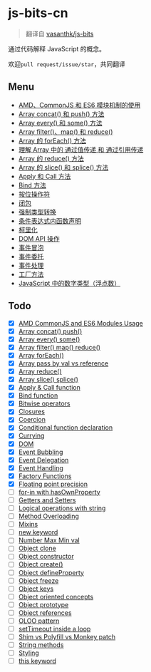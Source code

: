 # js-bits-cn

> 翻译自 [vasanthk/js-bits](https://github.com/vasanthk/js-bits)

通过代码解释 JavaScript 的概念。

欢迎`pull request/issue/star`，共同翻译

## Menu

- [AMD、CommonJS 和 ES6 模块机制的使用](js/amd-commonjs-es6modules.js)
- [Array concat() 和 push() 方法](js/array-concat-push.js)
- [Array every() 和 some() 方法](js/array-every-some.js)
- [Array filter()、map() 和 reduce()](js/array-filter-map-reduce.js)
- [Array 的 forEach() 方法](js/array-foreach.js)
- [理解 Array 中的 通过值传递 和 通过引用传递](js/array-pass-by-val-reference.js)
- [Array 的 reduce() 方法](js/array-reduce.js)
- [Array 的 slice() 和 splice() 方法](js/array-slice-splice.js)
- [Apply 和 Call 方法](js/call-apply-function.js)
- [Bind 方法](js/bind-function.js)
- [按位操作符](js/bitwise-operators.js)
- [闭包](js/closures.js)
- [强制类型转换](js/coercion.js)
- [条件表达式内函数声明](js/conditional-function-declaration.js)
- [柯里化](js/currying.js)
- [DOM API 操作](js/dom.js)
- [事件冒泡](js/event-bubbling.js)
- [事件委托](js/event-delegation.js)
- [事件处理](js/event-handling.js)
- [工厂方法](js/factory-functions.js)
- [JavaScript 中的数字类型（浮点数）](js/floating-point-precision.js)

## Todo

- [x] [AMD CommonJS and ES6 Modules Usage](js/amd-commonjs-es6modules.js)
- [x] [Array concat() push()](js/array-concat-push.js)
- [x] [Array every() some()](js/array-every-some.js)
- [x] [Array filter() map() reduce()](js/array-filter-map-reduce.js)
- [x] [Array forEach()](js/array-foreach.js)
- [x] [Array pass by val vs reference](js/array-pass-by-val-reference.js)
- [x] [Array reduce()](js/array-reduce.js)
- [x] [Array slice() splice()](js/array-slice-splice.js)
- [x] [Apply & Call function](js/call-apply-function.js)
- [x] [Bind function](js/bind-function.js)
- [x] [Bitwise operators](js/bitwise-operators.js)
- [x] [Closures](js/closures.js)
- [x] [Coercion](js/coercion.js)
- [x] [Conditional function declaration](js/conditional-function-declaration.js)
- [x] [Currying](js/currying.js)
- [x] [DOM](js/dom.js)
- [x] [Event Bubbling](js/event-bubbling.js)
- [x] [Event Delegation](js/event-delegation.js)
- [x] [Event Handling](js/event-handling.js)
- [x] [Factory Functions](js/factory-functions.js)
- [x] [Floating point precision](js/floating-point-precision.js)
- [ ] [for-in with hasOwnProperty](js/for-in-with-hasOwnProperty.js)
- [ ] [Getters and Setters](js/getters-setters.js)
- [ ] [Logical operations with string](js/logical-operations-with-string.js)
- [ ] [Method Overloading](js/method-overloading.js)
- [ ] [Mixins](js/mixins.js)
- [ ] [new keyword](js/new-keyword.js)
- [ ] [Number Max Min val](js/number-maxmin-val.js)
- [ ] [Object clone](js/object-clone.js)
- [ ] [Object constructor](js/object-constructor.js)
- [ ] [Object create()](js/object-create.js)
- [ ] [Object defineProperty](js/object-defineProperty.js)
- [ ] [Object freeze](js/object-freeze.js)
- [ ] [Object keys](js/object-keys.js)
- [ ] [Object oriented concepts](js/object-oriented.js)
- [ ] [Object prototype](js/object-prototype.js)
- [ ] [Object references](js/object-reference.js)
- [ ] [OLOO pattern](js/oloo-pattern.js)
- [ ] [setTimeout inside a loop](js/setTimeout-inside-loop.js)
- [ ] [Shim vs Polyfill vs Monkey patch](js/shim-polyfill-monkeypatch.js)
- [ ] [String methods](js/string-methods.js)
- [ ] [Styling](js/styling.js)
- [ ] [this keyword](js/this-keyword.js)
